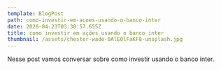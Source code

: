 ```yaml
---
template: BlogPost
path: como-investir-em-acoes-usando-o-banco-inter
date: 2020-04-23T03:30:57.655Z
title: como investir em ações usando o banco inter
thumbnail: /assets/chester-wade-0AlE0lFaKF8-unsplash.jpg
---
```

Nesse post vamos conversar sobre como investir usando o banco inter.
